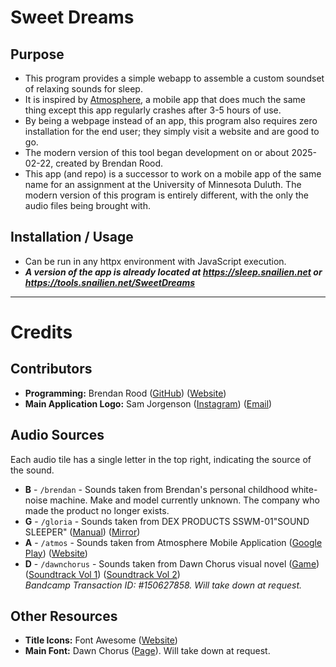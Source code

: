 # Sweet Dreams

## Purpose
 - This program provides a simple webapp to assemble a custom soundset of relaxing sounds for sleep.
 - It is inspired by [Atmosphere](https://play.google.com/store/apps/details?id=com.peakpocketstudios.atmosphere), a mobile app that does much the same thing except this app regularly crashes after 3-5 hours of use.
 - By being a webpage instead of an app, this program also requires zero installation for the end user; they simply visit a website and are good to go.
 - The modern version of this tool began development on or about 2025-02-22, created by Brendan Rood.
 - This app (and repo) is a successor to work on a mobile app of the same name for an assignment at the University of Minnesota Duluth. The modern version of this program is entirely different, with the only the audio files being brought with.

## Installation / Usage
 - Can be run in any httpx environment with JavaScript execution.
 - ***A version of the app is already located at https://sleep.snailien.net or https://tools.snailien.net/SweetDreams***

<hr>

# Credits

 ## Contributors
  - **Programming:** Brendan Rood ([GitHub](https://github.com/Snail51)) ([Website](https://brendan.snailien.net/))
  - **Main Application Logo:** Sam Jorgenson ([Instagram](https://www.instagram.com/x.indomitus.x/)) ([Email](mailto:illuminated.kreation@gmail.com))

 ## Audio Sources
  Each audio tile has a single letter in the top right, indicating the source of the sound.
  - **B** - `/brendan` - Sounds taken from Brendan's personal childhood white-noise machine. Make and model currently unknown. The company who made the product no longer exists.
  - **G** - `/gloria` - Sounds taken from DEX PRODUCTS SSWM-01"SOUND SLEEPER" ([Manual](https://www.dexbaby.com/s/SS-01_Instructions_0810.pdf)) ([Mirror](https://static1.squarespace.com/static/55f9d4c7e4b0b67647da04fc/t/561e8defe4b0eba9a9438b3c/1444842991008/SS-01_Instructions_0810.pdf))
  - **A** - `/atmos` - Sounds taken from Atmosphere Mobile Application ([Google Play](https://play.google.com/store/apps/details?id=com.peakpocketstudios.atmosphere)) ([Website](https://peakpocketstudios.com/))
  - **D** - `/dawnchorus` - Sounds taken from Dawn Chorus visual novel ([Game](https://dawn-chorus.itch.io/dawn-chorus)) ([Soundtrack Vol 1](https://buildingslikeradiators.bandcamp.com/album/dawn-chorus-soundtrack-vol-1)) ([Soundtrack Vol 2](https://buildingslikeradiators.bandcamp.com/album/dawn-chorus-soundtrack-vol-1)) <br> *Bandcamp Transaction ID: #150627858. Will take down at request.*

 ## Other Resources
  - **Title Icons:** Font Awesome ([Website](https://fontawesome.com/))
  - **Main Font:** Dawn Chorus ([Page](https://dawn-chorus.itch.io/dawn-chorus)). Will take down at request.